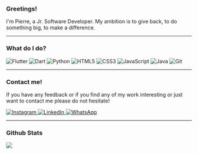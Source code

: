 ### Greetings!

I'm Pierre, a Jr. Software Developer. My ambition is to give back, to do something big, to make a difference.

---

### What do I do?

<p>
<img alt="Flutter" src="https://img.shields.io/badge/Flutter-075B9A?logo=flutter&logoColor=white&style=for-the-badge"/>
<img alt="Dart" src="https://img.shields.io/badge/Dart-04599C?logo=dart&logoColor=white&style=for-the-badge"/>
<img alt="Python" src="https://img.shields.io/badge/Python-3776AB?logo=python&logoColor=white&style=for-the-badge"/>
<img alt="HTML5" src="https://img.shields.io/badge/HTML5-E54D26?logo=html5&logoColor=white&style=for-the-badge"/>
<img alt="CSS3" src="https://img.shields.io/badge/CSS3-379AD5?logo=css3&logoColor=white&style=for-the-badge"/>
<img alt="JavaScript" src="https://img.shields.io/badge/JavaScript-F7DF1E?logo=javascript&logoColor=white&style=for-the-badge"/>
<img alt="Java" src="https://img.shields.io/badge/Java-FF5722?logo=java&logoColor=white&style=for-the-badge"/>
<img alt="Git" src="https://img.shields.io/badge/Git-F05032?logo=git&logoColor=white&style=for-the-badge"/>
</p>

---

### Contact me!

If you have any feedback or if you find any of my work interesting or just want to contact me please do not hesitate!

<p>
  <a href="https://www.instagram.com/sabbaghpierre/">
    <img alt="Instagram" src="https://img.shields.io/badge/Instagram-E4405F?logo=instagram&logoColor=white&style&style=social" />
  </a>
    <a href="https://www.linkedin.com/in/sabbaghpierre/">
    <img alt="LinkedIn" src="https://img.shields.io/badge/LinkedIn-0077B5?logo=LinkedIn&logoColor=white&style&style=social" />
  </a>
  <a href="https://wa.me/96176630992">
    <img alt="WhatsApp" src="https://img.shields.io/badge/WhatsApp-25D366?logo=WhatsApp&logoColor=white&style&style=social" />
  </a>
 </p>
 
 ---
 
 ### Github Stats
 
 <img align="center" src="https://github-readme-stats.vercel.app/api/top-langs/?username=raspiery&layout=compact&theme=radical" />
